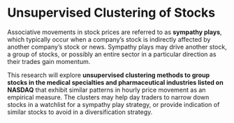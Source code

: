 # Unsupervised Clustering of Stocks
Associative movements in stock prices are referred to as **sympathy plays**, which typically occur when a company’s stock is indirectly affected by another company’s stock or news. Sympathy plays may drive another stock, a group of stocks, or possibly an entire sector in a particular direction as their trades gain momentum.

This research will explore **unsupervised clustering methods to group stocks in the medical specialties and pharmaceutical industries listed on NASDAQ** that exhibit similar patterns in hourly price movement as an empirical measure. The clusters may help day traders to narrow down stocks in a watchlist for a sympathy play strategy, or provide indication of similar stocks to avoid in a diversification strategy.
